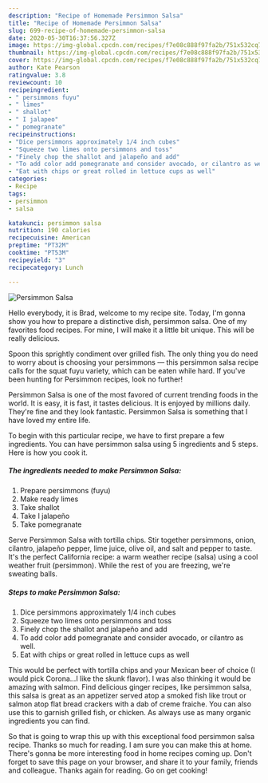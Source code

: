 ```yaml
---
description: "Recipe of Homemade Persimmon Salsa"
title: "Recipe of Homemade Persimmon Salsa"
slug: 699-recipe-of-homemade-persimmon-salsa
date: 2020-05-30T16:37:56.327Z
image: https://img-global.cpcdn.com/recipes/f7e08c888f97fa2b/751x532cq70/persimmon-salsa-recipe-main-photo.jpg
thumbnail: https://img-global.cpcdn.com/recipes/f7e08c888f97fa2b/751x532cq70/persimmon-salsa-recipe-main-photo.jpg
cover: https://img-global.cpcdn.com/recipes/f7e08c888f97fa2b/751x532cq70/persimmon-salsa-recipe-main-photo.jpg
author: Kate Pearson
ratingvalue: 3.8
reviewcount: 10
recipeingredient:
- " persimmons fuyu"
- " limes"
- " shallot"
- " I jalapeo"
- " pomegranate"
recipeinstructions:
- "Dice persimmons approximately 1/4 inch cubes"
- "Squeeze two limes onto persimmons and toss"
- "Finely chop the shallot and jalapeño and add"
- "To add color add pomegranate and consider avocado, or cilantro as well."
- "Eat with chips or great rolled in lettuce cups as well"
categories:
- Recipe
tags:
- persimmon
- salsa

katakunci: persimmon salsa 
nutrition: 190 calories
recipecuisine: American
preptime: "PT32M"
cooktime: "PT53M"
recipeyield: "3"
recipecategory: Lunch

---
```



![Persimmon Salsa](https://img-global.cpcdn.com/recipes/f7e08c888f97fa2b/751x532cq70/persimmon-salsa-recipe-main-photo.jpg)

Hello everybody, it is Brad, welcome to my recipe site. Today, I'm gonna show you how to prepare a distinctive dish, persimmon salsa. One of my favorites food recipes. For mine, I will make it a little bit unique. This will be really delicious.

Spoon this sprightly condiment over grilled fish. The only thing you do need to worry about is choosing your persimmons — this persimmon salsa recipe calls for the squat fuyu variety, which can be eaten while hard. If you&#39;ve been hunting for Persimmon recipes, look no further!

Persimmon Salsa is one of the most favored of current trending foods in the world. It is easy, it is fast, it tastes delicious. It is enjoyed by millions daily. They're fine and they look fantastic. Persimmon Salsa is something that I have loved my entire life.


To begin with this particular recipe, we have to first prepare a few ingredients. You can have persimmon salsa using 5 ingredients and 5 steps. Here is how you cook it.

<!--inarticleads1-->

##### The ingredients needed to make Persimmon Salsa:

1. Prepare  persimmons (fuyu)
1. Make ready  limes
1. Take  shallot
1. Take  I jalapeño
1. Take  pomegranate


Serve Persimmon Salsa with tortilla chips. Stir together persimmons, onion, cilantro, jalapeño pepper, lime juice, olive oil, and salt and pepper to taste. It&#39;s the perfect California recipe: a warm weather recipe (salsa) using a cool weather fruit (persimmon). While the rest of you are freezing, we&#39;re sweating balls. 

<!--inarticleads2-->

##### Steps to make Persimmon Salsa:

1. Dice persimmons approximately 1/4 inch cubes
1. Squeeze two limes onto persimmons and toss
1. Finely chop the shallot and jalapeño and add
1. To add color add pomegranate and consider avocado, or cilantro as well.
1. Eat with chips or great rolled in lettuce cups as well


This would be perfect with tortilla chips and your Mexican beer of choice (I would pick Corona…I like the skunk flavor). I was also thinking it would be amazing with salmon. Find delicious ginger recipes, like persimmon salsa, this salsa is great as an appetizer served atop a smoked fish like trout or salmon atop flat bread crackers with a dab of creme fraiche. You can also use this to garnish grilled fish, or chicken. As always use as many organic ingredients you can find. 

So that is going to wrap this up with this exceptional food persimmon salsa recipe. Thanks so much for reading. I am sure you can make this at home. There's gonna be more interesting food in home recipes coming up. Don't forget to save this page on your browser, and share it to your family, friends and colleague. Thanks again for reading. Go on get cooking!

